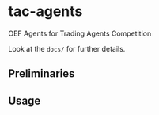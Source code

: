# tac-agents
OEF Agents for Trading Agents Competition

Look at the `docs/` for further details.

## Preliminaries

## Usage


